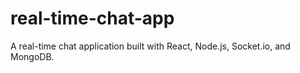 # real-time-chat-app
A real-time chat application built with React, Node.js, Socket.io, and MongoDB.
